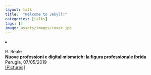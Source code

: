 ```yaml
---
layout: talk
title:  "Welcome to Jekyll!"
categories: [talks]
tags: []
image: assets/images/cover.jpg
---
```



<li><p>R. Reale<br>
<b>Nuove professioni e digital mismatch: la figura professionale ibrida</b><br>
Perugia, 07/05/2019<br>
<a href="https://photos.app.goo.gl/LTNgr211jXff1DAu9" target="_blank">[Pictures]</a>
</p>
</li>
